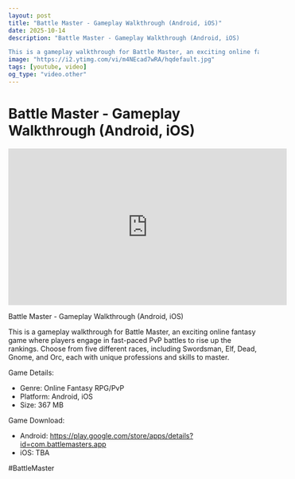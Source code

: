 ```yaml
---
layout: post
title: "Battle Master - Gameplay Walkthrough (Android, iOS)"
date: 2025-10-14
description: "Battle Master - Gameplay Walkthrough (Android, iOS)

This is a gameplay walkthrough for Battle Master, an exciting online fantasy game where players eng..."
image: "https://i2.ytimg.com/vi/m4NEcad7wRA/hqdefault.jpg"
tags: [youtube, video]
og_type: "video.other"
---
```


<script type="application/ld+json">
{
  "@context": "http://schema.org",
  "@type": "VideoObject",
  "name": "Battle Master - Gameplay Walkthrough (Android, iOS)",
  "description": "Battle Master - Gameplay Walkthrough (Android, iOS)\n\nThis is a gameplay walkthrough for Battle Master, an exciting online fantasy game where players engage in fast-paced PvP battles to rise up the rankings. Choose from five different races, including Swordsman, Elf, Dead, Gnome, and Orc, each with unique professions and skills to master.\n\nGame Details:\n\n- Genre: Online Fantasy RPG/PvP\n- Platform: Android, iOS\n- Size: 367 MB\n\nGame Download:\n\n- Android: https://play.google.com/store/apps/details?id=com.battlemasters.app\n- iOS: TBA\n\n#BattleMaster",
  "thumbnailUrl": "https://i2.ytimg.com/vi/m4NEcad7wRA/hqdefault.jpg",
  "uploadDate": "2025-10-14T15:01:27",
  "embedUrl": "https://www.youtube.com/embed/m4NEcad7wRA",
  "publisher": {
    "@type": "Person",
    "name": "Celo Zaga"
  },
  "mainEntityOfPage": {
    "@type": "WebPage",
    "@id": "https://celozaga.github.io/2025/10/14/battle-master---gameplay-walkthrough-(android,-ios)-m4NEcad7wRA.html"
  },
  "duration": "PT0M0S"
}
</script>

<script type="application/ld+json">
{
  "@context": "http://schema.org",
  "@type": "BlogPosting",
  "headline": "Battle Master - Gameplay Walkthrough (Android, iOS)",
  "image": "https://i2.ytimg.com/vi/m4NEcad7wRA/hqdefault.jpg",
  "publisher": {
    "@type": "Person",
    "name": "Celo Zaga"
  },
  "url": "https://celozaga.github.io/2025/10/14/battle-master---gameplay-walkthrough-(android,-ios)-m4NEcad7wRA.html",
  "datePublished": "2025-10-14T15:01:27",
  "dateCreated": "2025-10-14T15:01:27",
  "dateModified": "2025-10-14T15:01:27",
  "description": "Battle Master - Gameplay Walkthrough (Android, iOS)\n\nThis is a gameplay walkthrough for Battle Master, an exciting online fantasy game where players eng...",
  "author": {
    "@type": "Person",
    "name": "Celo Zaga"
  },
  "mainEntityOfPage": {
    "@type": "WebPage",
    "@id": "https://celozaga.github.io/2025/10/14/battle-master---gameplay-walkthrough-(android,-ios)-m4NEcad7wRA.html"
  }
}
</script>

<h1 class="youtube-post-title">Battle Master - Gameplay Walkthrough (Android, iOS)</h1>

<iframe width="560" height="315" src="https://www.youtube.com/embed/m4NEcad7wRA" class="youtube-post-embed" frameborder="0" allowfullscreen></iframe>

<p class="youtube-post-description">Battle Master - Gameplay Walkthrough (Android, iOS)

This is a gameplay walkthrough for Battle Master, an exciting online fantasy game where players engage in fast-paced PvP battles to rise up the rankings. Choose from five different races, including Swordsman, Elf, Dead, Gnome, and Orc, each with unique professions and skills to master.

Game Details:

- Genre: Online Fantasy RPG/PvP
- Platform: Android, iOS
- Size: 367 MB

Game Download:

- Android: https://play.google.com/store/apps/details?id=com.battlemasters.app
- iOS: TBA

#BattleMaster</p>
